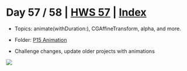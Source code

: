 # Day 57 / 58 | [HWS 57](https://www.hackingwithswift.com/100/57) | [Index](https://github.com/JulesMoorhouse/100DaysOfSwift/blob/master/README.md)

- Topics: animate(withDuration:), CGAffineTransform, alpha, and more.

- Folder: [P15 Animation](https://github.com/JulesMoorhouse/100DaysOfSwift/tree/master/P15%20Animation/Animation)

- Challenge changes, update older projects with animations

<img src="../Images/day57-p15.gif">

